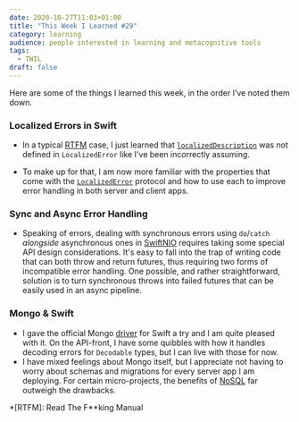 ```yaml
---
date: 2020-10-27T11:03+01:00
title: "This Week I Learned #29"
category: learning
audience: people interested in learning and metacognitive tools
tags:
  - TWIL
draft: false
---
```


Here are some of the things I learned this week, in the order I’ve noted them down.

### Localized Errors in Swift

* In a typical [RTFM](https://en.wikipedia.org/wiki/RTFM) case, I just learned that [`localizedDescription`](https://developer.apple.com/documentation/swift/error/2292912-localizeddescription) was not defined in  `LocalizedError` like I've been incorrectly assuming.

* To make up for that, I am now more familiar with the properties that come with the [`LocalizedError`](https://developer.apple.com/documentation/foundation/localizederror) protocol and how to use each to improve error handling in both server and client apps.

### Sync and Async Error Handling

* Speaking of errors, dealing with synchronous errors using `do`/`catch` _alongside_ asynchronous ones in [SwiftNIO](https://github.com/apple/swift-nio) requires taking some special API design considerations. It's easy to fall into the trap of writing code that can both throw and return futures, thus requiring two forms of incompatible error handling. One possible, and rather straightforward, solution is to turn synchronous throws into failed futures that can be easily used in an async pipeline.

### Mongo & Swift

* I gave the official Mongo [driver](https://github.com/mongodb/mongo-swift-driver) for Swift a try and I am quite pleased with it. On the API-front, I have some quibbles with how it handles decoding errors for `Decodable` types, but I can live with those for now.
* I have mixed feelings about Mongo itself, but I appreciate not having to worry about schemas and migrations for every server app I am deploying. For certain micro-projects, the benefits of [NoSQL](https://en.wikipedia.org/wiki/NoSQL) far outweigh the drawbacks.

*[RTFM]: Read The F**king Manual
